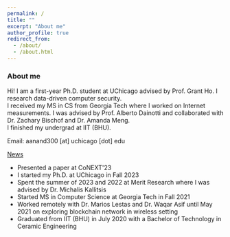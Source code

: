 ```yaml
---
permalink: /
title: ""
excerpt: "About me"
author_profile: true
redirect_from: 
  - /about/
  - /about.html
---
```


### About me
<!-- Hi! I am Aniket, a Master's student at [Georgia Tech](https://www.gatech.edu/) advised by [Professor Alberto Dainotti](https://faculty.cc.gatech.edu/~adainotti6/). I am studying Computer Science and specializing in Computing Systems. My research interest lies in Internet Measurement, Internet-Wide Computer Networks and Security. Recently, my research has focused on classifying major networks at various geolocations, identifying internet outages, and exploring internet-wide scanners. -->

Hi! I am a first-year Ph.D. student at UChicago advised by Prof. <a href="https://people.cs.uchicago.edu/~grantho/" style="text-decoration:none;">Grant Ho</a>. I research data-driven computer security.
<br>
I received my MS in CS from Georgia Tech where I worked on Internet measurements. I was advised by Prof.  <a href="https://faculty.cc.gatech.edu/~adainotti6/" style="text-decoration:none;">Alberto Dainotti</a> and collaborated with Dr. Zachary Bischof and Dr. Amanda Meng.
<br>
I finished my undergrad at IIT (BHU).

Email: aanand300 [at] uchicago [dot] edu

<ins>News</ins>
* Presented a paper at <a href="https://dl.acm.org/doi/pdf/10.1145/3624354.3630583" style="text-decoration:none;">CoNEXT'23</a>
* I started my Ph.D. at UChicago in Fall 2023
* Spent the summer of 2023 and 2022 at Merit Research where I was advised by <a href="http://www-personal.umich.edu/~mgkallit/" style="text-decoration:none;">Dr. Michalis Kallitsis</a>
* Started MS in Computer Science at Georgia Tech in Fall 2021
* Worked remotely with Dr. Marios Lestas and Dr. Waqar Asif until May 2021 on exploring blockchain network in wireless setting
* Graduated from IIT (BHU) in July 2020 with a Bachelor of Technology in Ceramic Engineering
